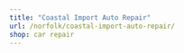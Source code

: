 ```yaml
---
title: "Coastal Import Auto Repair"
url: /norfolk/coastal-import-auto-repair/
shop: car repair
---
```

